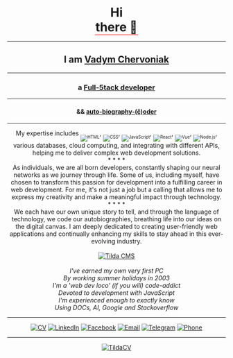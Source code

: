 <!-- <div align="center">
<picture width="50">
  <source media="(prefers-color-scheme: dark)" srcset="https://user-images.githubusercontent.com/25423296/163456776-7f95b81a-f1ed-45f7-b7ab-8fa810d529fa.png">
  <source media="(prefers-color-scheme: light)" srcset="https://user-images.githubusercontent.com/25423296/163456779-a8556205-d0a5-45e2-ac17-42d089e3c3f8.png">
  <img alt="Shows an illustrated sun in light mode and a moon with stars in dark mode." src="https://user-images.githubusercontent.com/25423296/163456779-a8556205-d0a5-45e2-ac17-42d089e3c3f8.png">
</picture>
</div> -->

<div align="center"><h1 style="border-bottom: 0.5px solid red; width: 20%; margin: 0 auto;">Hi there 👋</h1></div>
<hr>
<div align="center"><h2>I am <a href="https://bit.ly/Full-5tack">Vadym Chervoniak</a></h2></div>
<hr>
<div align="center"><h3>a <a href="https://vadym4che.tilda.ws/">Full-5tack developer</a></h3></div>
<hr>
<div align="center"><h4>&& <a href="https://vadym4che.github.io/cv/">auto-biography-(č)oder</a></h4></div>
<hr>

<div align="center">
My expertise includes
<sub><sub><img alt="HTML" src="https://img.shields.io/badge/HTML-green"></sub></sub>,
<sub><sub><img alt="CSS" src="https://img.shields.io/badge/CSS-green"></sub></sub>,
<sub><sub><img alt="JavaScript" src="https://img.shields.io/badge/JavaScript-green"></sub></sub>,
<sub><sub><img alt="React" src="https://img.shields.io/badge/React-green"></sub></sub>,
<sub><sub><img alt="Vue" src="https://img.shields.io/badge/Vue-green"></sub></sub>,
<sub><sub><img alt="Node.js" src="https://img.shields.io/badge/Node.js-green"></sub></sub>,
various databases, cloud computing, and integrating with different APIs, helping me to deliver complex web development solutions.
<div>
*  *  *  *
<div align="center">
As individuals, we are all born developers, constantly shaping our neural networks as we journey through life.  
Some of us, including myself, have chosen to transform this passion for development into a fulfilling career in web development.  
For me, it's not just a job but a calling that allows me to express my creativity and make a meaningful impact through technology.
</div>
*  *  *  *
<div align="center">
We each have our own unique story to tell, and through the language of technology, we code our autobiographies, breathing life into our ideas on the digital canvas.  
I am deeply dedicated to creating user-friendly web applications and continually enhancing my skills to stay ahead in this ever-evolving industry.  
</div>
<br>
<div align="center">
<a href="https://vadym4che.tilda.ws/"><img alt="Tilda CMS" src="https://github.com/vadym4che/cv/blob/main/public/favicon.png"></a>  
</div>
<br>
<div align="center"><i>I've earned my own very first PC</i></div>  
<div align="center"><i>By working summer holidays in 2003</i></div>  
<div align="center"><i>I'm a 'web dev loco' (if you will) code-addict</i></div>  
<div align="center"><i>Devoted to development with JavaScript</i></div>  
<div align="center"><i>I'm experienced enough to exactly know</i></div>  
<div align="center"><i>Using DOCs, AI, Google and Stackoverflow</i></div>  

<hr>

[![CV](https://img.shields.io/badge/CV-vadym4che-green)](https://bit.ly/Full-5tack)
[![LinkedIn](https://img.shields.io/badge/LinkedIn-vadym4che-green)](https://www.linkedin.com/in/vadym4che/)
[![Facebook](https://img.shields.io/badge/Facebook-vadym4che-green)](https://www.facebook.com/vadym4che/)
[![Email](https://img.shields.io/badge/Email-vadym4che%40gmail.com-green)](mailto:vadym4che@gmail.com)
[![Telegram](https://img.shields.io/badge/Telegram-vadym4che-green)](https://t.me/vadym4che)
[![Phone](https://img.shields.io/badge/Phone-%2B380505444199-green)](tel:+380505444199)

<!--
**vadym4che/vadym4che** is a ✨ _special_ ✨ repository because its `README.md` (this file) appears on your GitHub profile.

Here are some ideas to get you started:

- 🔭 I’m currently working on ...
- 🌱 I’m currently learning ...
- 👯 I’m looking to collaborate on ...
- 🤔 I’m looking for help with ...
- 💬 Ask me about ...
- 📫 How to reach me: ...
- 😄 Pronouns: ...
- ⚡ Fun fact: ...
-->
<hr>

[![TildaCV](https://github.com/vadym4che/vadym4che/blob/main/cover-picture.png)](https://vadym4che.tilda.ws/)